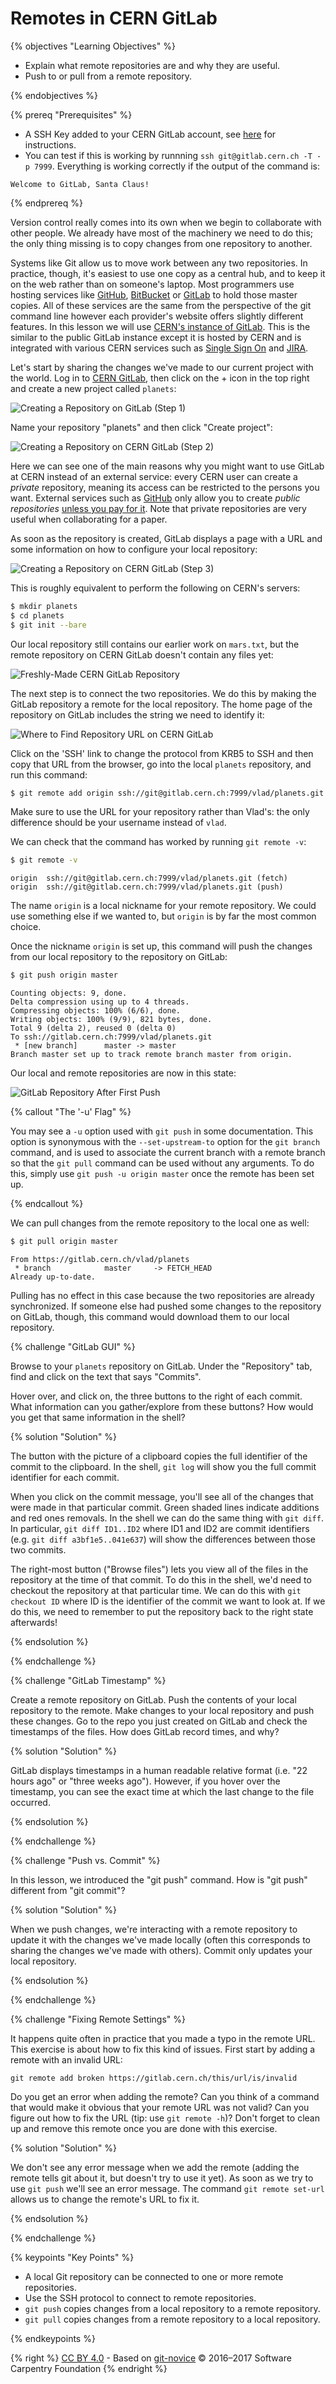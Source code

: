# Remotes in CERN GitLab

{% objectives "Learning Objectives" %}

- Explain what remote repositories are and why they are useful.
- Push to or pull from a remote repository.

{% endobjectives %}

{% prereq "Prerequisites" %}

- A SSH Key added to your CERN GitLab account, see [here](https://docs.gitlab.com/ce/ssh/README.html)
  for instructions.
- You can test if this is working by runnning `ssh git@gitlab.cern.ch -T -p 7999`.
  Everything is working correctly if the output of the command is:

```
Welcome to GitLab, Santa Claus!
```

{% endprereq %}

Version control really comes into its own when we begin to collaborate with
other people.  We already have most of the machinery we need to do this; the
only thing missing is to copy changes from one repository to another.

Systems like Git allow us to move work between any two repositories.  In
practice, though, it's easiest to use one copy as a central hub, and to keep it
on the web rather than on someone's laptop.  Most programmers use hosting
services like [GitHub](https://github.com), [BitBucket](https://bitbucket.org) or
[GitLab](https://gitlab.com/) to hold those master copies. All of these services
are the same from the perspective of the git command line however each
provider's website offers slightly different features. In this lesson we will
use [CERN's instance of GitLab](https://gitlab.cern.ch/). This is the similar to
the public GitLab instance except it is hosted by CERN and is integrated with
various CERN services such as [Single Sign On](https://information-technology.web.cern.ch/services/SSO-Service)
and [JIRA](https://information-technology.web.cern.ch/services/JIRA-service).

Let's start by sharing the changes we've made to our current project with the
world.  Log in to [CERN GitLab](https://gitlab.cern.ch/), then click on the +
icon in the top right and create a new project called `planets`:

![Creating a Repository on GitLab (Step 1)](fig/gitlab-create-repo-01.png)

Name your repository "planets" and then click "Create project":

![Creating a Repository on CERN GitLab (Step 2)](fig/gitlab-create-repo-02.png)

Here we can see one of the main reasons why you might want to use GitLab at CERN
instead of an external service: every CERN user can create a *private*
repository, meaning its access can be restricted to the persons you want.
External services such as [GitHub](https://github.com) only allow you to create
*public repositories* [unless you pay for it](https://github.com/pricing). Note
that private repositories are very useful when collaborating for a paper.

As soon as the repository is created, GitLab displays a page with a URL and some
information on how to configure your local repository:

![Creating a Repository on CERN GitLab (Step 3)](fig/gitlab-create-repo-03.png)

This is roughly equivalent to perform the following on CERN's servers:

```bash
$ mkdir planets
$ cd planets
$ git init --bare
```

Our local repository still contains our earlier work on `mars.txt`, but the
remote repository on CERN GitLab doesn't contain any files yet:

![Freshly-Made CERN GitLab Repository](fig/git-freshly-made-gitlab-repo.png)

The next step is to connect the two repositories.  We do this by making the
GitLab repository a remote for the local repository.
The home page of the repository on GitLab includes the string we need to
identify it:

![Where to Find Repository URL on CERN GitLab](fig/gitlab-find-repo-string.png)

Click on the 'SSH' link to change the protocol from
KRB5 to SSH and then copy that URL from the browser, go into the local `planets`
repository, and run this command:

```bash
$ git remote add origin ssh://git@gitlab.cern.ch:7999/vlad/planets.git
```

Make sure to use the URL for your repository rather than Vlad's: the only
difference should be your username instead of `vlad`.

We can check that the command has worked by running `git remote -v`:

```bash
$ git remote -v
```
```
origin  ssh://git@gitlab.cern.ch:7999/vlad/planets.git (fetch)
origin  ssh://git@gitlab.cern.ch:7999/vlad/planets.git (push)
```

The name `origin` is a local nickname for your remote repository. We could use
something else if we wanted to, but `origin` is by far the most common choice.

Once the nickname `origin` is set up, this command will push the changes from
our local repository to the repository on GitLab:

```bash
$ git push origin master
```
```
Counting objects: 9, done.
Delta compression using up to 4 threads.
Compressing objects: 100% (6/6), done.
Writing objects: 100% (9/9), 821 bytes, done.
Total 9 (delta 2), reused 0 (delta 0)
To ssh://gitlab.cern.ch:7999/vlad/planets.git
 * [new branch]      master -> master
Branch master set up to track remote branch master from origin.
```

Our local and remote repositories are now in this state:

![GitLab Repository After First Push](fig/github-repo-after-first-push.svg)

{% callout "The '-u' Flag" %}


You may see a `-u` option used with `git push` in some documentation.  This
option is synonymous with the `--set-upstream-to` option for the `git branch`
command, and is used to associate the current branch with a remote branch so
that the `git pull` command can be used without any arguments. To do this,
simply use `git push -u origin master` once the remote has been set up.

{% endcallout %}

We can pull changes from the remote repository to the local one as well:

```bash
$ git pull origin master
```
```
From https://gitlab.cern.ch/vlad/planets
 * branch            master     -> FETCH_HEAD
Already up-to-date.
```

Pulling has no effect in this case because the two repositories are already
synchronized.  If someone else had pushed some changes to the repository on
GitLab, though, this command would download them to our local repository.

{% challenge "GitLab GUI" %}


Browse to your `planets` repository on GitLab.
Under the "Repository" tab, find and click on the text that says "Commits".

Hover over, and click on, the three buttons to the right of each commit.
What information can you gather/explore from these buttons?
How would you get that same information in the shell?

{% solution "Solution" %}

The button with the picture of a clipboard copies the full
identifier of the commit to the clipboard. In the shell, ```git log``` will show
you the full commit identifier for each commit.

When you click on the commit message, you'll see all of the changes that were
made in that particular commit. Green shaded lines indicate additions and red
ones removals. In the shell we can do the same thing with ```git diff```. In
particular, ```git diff ID1..ID2``` where ID1 and ID2 are commit identifiers
(e.g. ```git diff a3bf1e5..041e637```) will show the differences between those
two commits.

The right-most button ("Browse files") lets you view all of the files in the repository at the
time of that commit. To do this in the shell, we'd need to checkout the
repository at that particular time. We can do this with ```git checkout ID```
where ID is the identifier of the commit we want to look at. If we do this, we
need to remember to put the repository back to the right state afterwards!

{% endsolution %}

{% endchallenge %}

{% challenge "GitLab Timestamp" %}


Create a remote repository on GitLab.  Push the contents of your local
repository to the remote.  Make changes to your local repository and push
these changes.  Go to the repo you just created on GitLab and check the
timestamps of the files.  How does
GitLab record times, and why?

{% solution "Solution" %}

GitLab displays timestamps in a human readable relative format (i.e.
"22 hours ago" or "three weeks ago"). However, if you hover over the timestamp,
you can see the exact time at which the last change to the file occurred.

{% endsolution %}

{% endchallenge %}

{% challenge "Push vs. Commit" %}


In this lesson, we introduced the "git push" command.
How is "git push" different from "git commit"?

{% solution "Solution" %}

When we push changes, we're interacting with a remote repository to update it
with the changes we've made locally (often this corresponds to sharing the
changes we've made with others). Commit only updates your local repository.

{% endsolution %}

{% endchallenge %}

{% challenge "Fixing Remote Settings" %}


It happens quite often in practice that you made a typo in the
remote URL. This exercise is about how to fix this kind of issues.
First start by adding a remote with an invalid URL:

```
git remote add broken https://gitlab.cern.ch/this/url/is/invalid
```

Do you get an error when adding the remote? Can you think of a
command that would make it obvious that your remote URL was not
valid? Can you figure out how to fix the URL (tip: use `git remote
-h`)? Don't forget to clean up and remove this remote once you are
done with this exercise.

{% solution "Solution" %}

We don't see any error message when we add the remote (adding the remote tells
git about it, but doesn't try to use it yet). As soon as we try to use
```git push``` we'll see an error message. The command ```git remote set-url```
allows us to change the remote's URL to fix it.

{% endsolution %}

{% endchallenge %}

{% keypoints "Key Points" %}

- A local Git repository can be connected to one or more remote repositories.
- Use the SSH protocol to connect to remote repositories.
- `git push` copies changes from a local repository to a remote repository.
- `git pull` copies changes from a remote repository to a local repository.

{% endkeypoints %}

{% right %} [CC BY 4.0](https://creativecommons.org/licenses/by/4.0/legalcode) - Based on [git-novice](https://github.com/swcarpentry/git-novice) © 2016–2017 Software Carpentry Foundation 
{% endright %}
